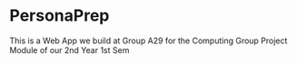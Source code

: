# PersonaPrep
This is a Web App we build at Group A29 for the Computing Group Project Module of our 2nd Year 1st Sem
